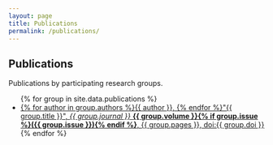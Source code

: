 ```yaml
---
layout: page
title: Publications
permalink: /publications/
---
```


## Publications

Publications by participating research groups.

<ul>
    {% for group in site.data.publications %}
    <li><a href="https://doi.org/{{ group.doi }}" target="_blank">{% for author in group.authors %}{{ author }}, {% endfor %}"{{ group.title }}", <i>{{ group.journal }}</i> <b>{{ group.volume }}{% if group.issue %}({{ group.issue }}){% endif %}</b>, {{ group.pages }}, doi:{{ group.doi }}</a></li>
    {% endfor %}
</ul>